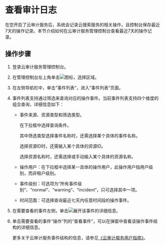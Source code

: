 # 查看审计日志<a name="css_01_0051"></a>

在您开启了云审计服务后，系统会记录云搜索服务的相关操作，且控制台保存最近7天的操作记录。本节介绍如何在云审计服务管理控制台查看最近7天的操作记录。

## 操作步骤<a name="section1482553663115"></a>

1.  登录云审计服务管理控制台。
2.  在管理控制台左上角单击![](figures/icon-region.png)图标，选择区域。
3.  在左侧导航栏中，单击“事件列表“，进入“事件列表“页面。
4.  事件列表支持通过筛选来查询对应的操作事件。当前事件列表支持四个维度的组合查询，详细信息如下：
    -   事件来源、资源类型和筛选类型。

        在下拉框中选择查询条件。

        其中筛选类型选择事件名称时，还需选择某个具体的事件名称。

        选择资源ID时，还需输入某个具体的资源ID。

        选择资源名称时，还需选择或手动输入某个具体的资源名称。

    -   操作用户：在下拉框中选择某一具体的操作用户，此操作用户指用户级别，而非租户级别。
    -   事件级别：可选项为“所有事件级别“、“normal“、“warning“、“incident“，只可选择其中一项。
    -   时间范围：可选择查询最近七天内任意时间段的操作事件。

5.  在需要查看的事件左侧，单击![](figures/icon-expand.png)展开该事件的详细信息。
6.  单击需要查看的事件“操作“列的“查看事件“，可以在弹窗中查看该操作事件结构的详细信息。

    更多关于云审计服务事件结构的信息，请参见[《云审计服务用户指南》](https://support.huaweicloud.com/usermanual-cts/cts_03_0001.html)。


